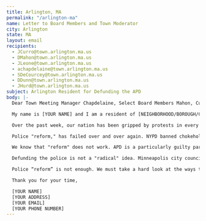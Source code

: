 ```yaml
---
title: Arlington, MA
permalink: "/arlington-ma"
name: Letter to Board Members and Town Moderator
city: Arlington
state: MA
layout: email
recipients:
  - JCurro@town.arlington.ma.us
  - DMahon@town.arlington.ma.us
  - JLeone@town.arlington.ma.us
  - achapdelaine@town.arlington.ma.us
  - SDeCourcey@town.arlington.ma.us
  - DDunn@town.arlington.ma.us
  - JHurd@town.arlington.ma.us
subject: Arlington Resident for Defunding the APD
body: |-
  Dear Town Meeting Manager Chapdelaine, Select Board Members Mahon, Curro, Dunn, Hurd, DeCourcey, and Town Moderator Leone,

  My name is [YOUR NAME] and I am a resident of [NEIGHBORHOOD/BOROUGH/CITY], and I am writing to demand that the Arlington Police Department be defunded.

  Over the past week, our nation has been gripped by protests in every single state, calling for the end to police brutality.

  Police "reform," has failed over and over again. NYPD banned chokeholds in 1993. In 1994, the NYPD murdered Anthony Baez by chokehold. In 2014, the NYPD murdered Eric Garner by chokehold. Oklahoma currently requires "de-escalation training," yet is #3 out of the 50 states for police involved killings. In 2014, Tamir Rice was killed by Cleveland PD who had a "warn before shooting" and a requirement to de-escalate already in place.

  We know that "reform" does not work. APD is a particularly guilty part of the system that is being protested and dismantled nationally. APD Lieutenant Rick Pedrini wrote a heinous, racist, violent and murderous letter for 2018 issue of The Senteniel. For all we know, the cop who kneeled on George Floyd's neck for 9 minutes read Pedrini's letter and was emboldened by it. But still, Pedrini is an employee of the APD, being paid by the tax dollars of the people he advocated to "put down".

  Defunding the police is not a "radical" idea. Minneapolis city council has already detailed a plan for completely abolishing police in their city, and using that budget to go towards community services that actually help reduce crime. In 2019, Arlington spent $8,214,876 on police. It spent $425,891 on Health and Human Services. What would Arlington look like if that 8 million dollars was invested in the community?

  Police “reform” is not enough. We must take a hard look at the ways that the current system in place fails to serve–and in fact actively harms–our community, and come together to reimagine the role of police in our town. We MUST defund the APD, and we must do it now.

  Thank you for your time,

  [YOUR NAME]
  [YOUR ADDRESS]
  [YOUR EMAIL]
  [YOUR PHONE NUMBER]
---
```

